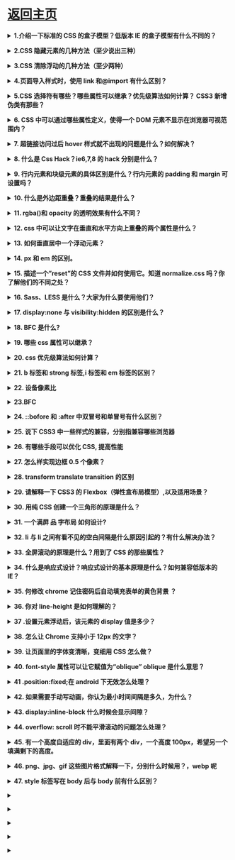 # [返回主页](../README.md)

<b><details><summary>1.介绍一下标准的 CSS 的盒子模型？低版本 IE 的盒子模型有什么不同的？</summary></b>

（1）有两种， IE 盒子模型、W3C 盒子模型；

（2）盒模型： 内容(content)、填充(padding)、边界(margin)、 边框(border)；

（3）区 别： IE 的 content 部分把 border 和 padding 计算了进去;

</details>

<b><details><summary>2.CSS 隐藏元素的几种方法（至少说出三种）</summary></b>

Opacity:元素本身依然占据它自己的位置并对网页的布局起作用。它也将响应用户交互;

Visibility:与 opacity 唯一不同的是它不会响应任何用户交互。此外，元素在读屏软件中也会被隐藏;

Display:display 设为 none 任何对该元素直接打用户交互操作都不可能生效。此外，读屏软件也不会读到元素的内容。这种方式产生的效果就像元素完全不存在;

Position:不会影响布局，能让元素保持可以操作;

Clip-path:clip-path 属性还没有在 IE 或者 Edge 下被完全支持。如果要在你的 clip-path 中使用外部的 SVG 文件，浏览器支持度还要低;

</details>

<b><details><summary>3.CSS 清除浮动的几种方法（至少两种）</summary></b>

使用带 clear 属性的空元素

使用 CSS 的 overflow 属性；

使用 CSS 的:after 伪元素；

使用邻接元素处理；

</details>

<b><details><summary>4.页面导入样式时，使用 link 和@import 有什么区别？</summary></b>

link 属于 XHTML 标签，除了加载 CSS 外，还能用于定义 RSS, 定义 rel 连接属性等作用；而@import 是 CSS 提供的，只能用于加载 CSS;
页面被加载的时，link 会同时被加载，而@import 引用的 CSS 会等到页面被加载完再加载;

import 是 CSS2.1 提出的，只在 IE5 以上才能被识别，而 link 是 XHTML 标签，无兼容问题;

Link 属于 html 标签，而@import 是 CSS 中提供的

在页面加载的时候，link 会同时被加载，而@import 引用的 CSS 会在页面加载完成后才会加载引用的 CSS

@import 只有在 ie5 以上才可以被识别，而 link 是 html 标签，不存在浏览器兼容性问题

Link 引入样式的权重大于@import 的引用（@import 是将引用的样式导入到当前的页面中）

</details>

<b><details><summary>5.CSS 选择符有哪些？哪些属性可以继承？优先级算法如何计算？ CSS3 新增伪类有那些？</summary></b>

id 选择器（ # myid）

类选择器（.myclassname）

标签选择器（div, h1, p）

相邻选择器（h1 + p）

子选择器（ul > li）

后代选择器（li a）

通配符选择器（ \* ）

属性选择器（a[rel = “external”]）

伪类选择器（a: hover, li: nth – child）

可继承的样式： font-size font-family color, UL LI DL DD DT;

不可继承的样式：border padding margin width height ;

优先级就近原则，同权重情况下样式定义最近者为准;

优先级为:

!important > id > class > tag

important 比 内联优先级高

</details>

<b><details><summary>6. CSS 中可以通过哪些属性定义，使得一个 DOM 元素不显示在浏览器可视范围内？</summary></b>

最基本的：

设置 display 属性为 none，或者设置 visibility 属性为 hidden

技巧性：

设置宽高为 0，设置透明度为 0，设置 z-index 位置在-1000em

</details>

<b><details><summary>7. 超链接访问过后 hover 样式就不出现的问题是什么？如何解决？</summary></b>

答案：被点击访问过的超链接样式不在具有 hover 和 active 了,解决方法是改变 CSS 属性的排列顺序: L-V-H-A（link,visited,hover,active）

</details>

<b><details><summary>8. 什么是 Css Hack？ie6,7,8 的 hack 分别是什么？</summary></b>

答案：针对不同的浏览器写不同的 CSS code 的过程，就是 CSS hack。

示例如下：

```css

#test{

    width:300px;

    height:300px;

    background-color:blue;      /_firefox_/

    background-color:red\9;      /_all ie_/

    background-color:yellow;    /_ie8_/

    +background-color:pink;        /_ie7_/

    \_background-color:orange;       /_ie6_/   

}

 :root #test { background-color:purple\9; }  /*ie9*/

@media all and (min-width:0px)

     { #test {background-color:black;} }  /*opera*/

@media screen and (-webkit-min-device-pixel-ratio:0)

{ #test {background-color:gray;} }       /*chrome and safari*/


```

</details>

<b><details><summary>9. 行内元素和块级元素的具体区别是什么？行内元素的 padding 和 margin 可设置吗？</summary></b>

块级元素(block)特性：

总是独占一行，表现为另起一行开始，而且其后的元素也必须另起一行显示;

宽度(width)、高度(height)、内边距(padding)和外边距(margin)都可控制;

内联元素(inline)特性：

和相邻的内联元素在同一行;

宽度(width)、高度(height)、内边距的 top/bottom(padding-top/padding-bottom)和外边距的 top/bottom(margin-top/margin-bottom)都不可改变（也就是 padding 和 margin 的 left 和 right 是可以设置的），就是里面文字或图片的大小。

那么问题来了，浏览器还有默认的天生 inline-block 元素（拥有内在尺寸，可设置高宽，但不会自动换行），有哪些？

答案：`<input> 、<img> 、<button> 、<texterea> 、<label>。`

</details>

<b><details><summary>10. 什么是外边距重叠？重叠的结果是什么？</summary></b>

外边距重叠就是 margin-collapse。

在 CSS 当中，相邻的两个盒子（可能是兄弟关系也可能是祖先关系）的外边距可以结合成一个单独的外边距。这种合并外边距的方式被称为折叠，并且因而所结合成的外边距称为折叠外边距。

折叠结果遵循下列计算规则：

两个相邻的外边距都是正数时，折叠结果是它们两者之间较大的值。

两个相邻的外边距都是负数时，折叠结果是两者绝对值的较大值。

两个外边距一正一负时，折叠结果是两者的相加的和。

</details>

<b><details><summary>11. rgba()和 opacity 的透明效果有什么不同？</summary></b>

rgba()和 opacity 都能实现透明效果，但最大的不同是 opacity 作用于元素，以及元素内的所有内容的透明度，

而 rgba()只作用于元素的颜色或其背景色。（设置 rgba 透明的元素的子元素不会继承透明效果！）

</details>

<b><details><summary>12. css 中可以让文字在垂直和水平方向上重叠的两个属性是什么？</summary></b>

垂直方向：line-height

水平方向：letter-spacing

那么问题来了，关于 letter-spacing 的妙用知道有哪些么？

答案:可以用于消除 inline-block 元素间的换行符空格间隙问题。

</details>

<b><details><summary>13. 如何垂直居中一个浮动元素？</summary></b>

```css

// 方法一：已知元素的高宽

#div1{

    background-color:#6699FF;

    width:200px;

    height:200px;

    position: absolute;        //父元素需要相对定位

    top: 50%;

    left: 50%;

    margin-top:-100px ;   //二分之一的height，width

    margin-left: -100px;

    }

 

//方法二:未知元素的高宽

 

  #div1{

    width: 200px;

    height: 200px;

    background-color: #6699FF;

 

    margin:auto;

    position: absolute;        //父元素需要相对定位

    left: 0;

    top: 0;

    right: 0;

    bottom: 0;

    }

```

那么问题来了，如何垂直居中一个`<img>?`（用更简便的方法。）

```css

#container     //<img>的容器设置如下

{

    display:table-cell;

    text-align:center;

    vertical-align:middle;

}

```

</details>

<b><details><summary>14. px 和 em 的区别。</summary></b>

px 和 em 都是长度单位，区别是，px 的值是固定的，指定是多少就是多少，计算比较容易。em 得值不是固定的，并且 em 会继承父级元素的字体大小。

浏览器的默认字体高都是 16px。所以未经调整的浏览器都符合: 1em=16px。那么 12px=0.75em, 10px=0.625em。

</details>

<b><details><summary>15. 描述一个”reset”的 CSS 文件并如何使用它。知道 normalize.css 吗？你了解他们的不同之处？</summary></b>

重置样式非常多，凡是一个前端开发人员肯定有一个常用的重置 CSS 文件并知道如何使用它们。他们是盲目的在做还是知道为什么这么做呢？原因是不同的浏览器对一些元素有不同的默认样式，如果你不处理，在不同的浏览器下会存在必要的风险，或者更有戏剧性的性发生。

你可能会用 Normalize 来代替你的重置样式文件。它没有重置所有的样式风格，但仅提供了一套合理的默认样式值。既能让众多浏览器达到一致和合理，但又不扰乱其他的东西（如粗体的标题）。

在这一方面，无法做每一个复位重置。它也确实有些超过一个重置，它处理了你永远都不用考虑的怪癖，像 HTML 的 audio 元素不一致或 line-height 不一致。

</details>

<b><details><summary>16. Sass、LESS 是什么？大家为什么要使用他们？</summary></b>

他们是 CSS 预处理器。他是 CSS 上的一种抽象层。他们是一种特殊的语法/语言编译成 CSS。

例如 Less 是一种动态样式语言. 将 CSS 赋予了动态语言的特性，如变量，继承，运算， 函数. LESS 既可以在客户端上运行 (支持 IE 6+, Webkit, Firefox)，也可一在服务端运行 (借助 Node.js)。

为什么要使用它们？

结构清晰，便于扩展。

可以方便地屏蔽浏览器私有语法差异。这个不用多说，封装对浏览器语法差异的重复处理，减少无意义的机械劳动。

可以轻松实现多重继承。

完全兼容 CSS 代码，可以方便地应用到老项目中。LESS 只是在 CSS 语法上做了扩展，所以老的 CSS 代码也可以与 LESS 代码一同编译。

</details>

<b><details><summary>17. display:none 与 visibility:hidden 的区别是什么？</summary></b>

display :  隐藏对应的元素但不挤占该元素原来的空间。

visibility:  隐藏对应的元素并且挤占该元素原来的空间。

即是，使用 CSS display:none 属性后，HTML 元素（对象）的宽度、高度等各种属性值都将“丢失”;而使用 visibility:hidden 属性后，HTML 元素（对象）仅仅是在视觉上看不见（完全透明），而它所占据的空间位置仍然存在。

</details>

<b><details><summary>18. BFC 是什么?</summary></b>

BFC（块级格式化上下文），一个创建了新的 BFC 的盒子是独立布局的，盒子内元素的布局不会影响盒子外面的元素。在同一个 BFC 中的两个相邻的盒子在垂直方向发生 margin 重叠的问题

BFC 是指浏览器中创建了一个独立的渲染区域，该区域内所有元素的布局不会影响到区域外元素的布局，这个渲染区域只对块级元素起作用

</details>

<b><details><summary>19. 哪些 css 属性可以继承？</summary></b>

可继承： font-size font-family color, ul li dl dd dt;

不可继承 ：border padding margin width height ;

</details>

<b><details><summary>20. css 优先级算法如何计算？</summary></b>

!important > id > class > 标签

!important 比 内联优先级高

\*优先级就近原则，样式定义最近者为准;

\*以最后载入的样式为准;

</details>

<b><details><summary>21. b 标签和 strong 标签,i 标签和 em 标签的区别？</summary></b>

后者有语义，前者则无。

</details>

<b><details><summary> 22. 设备像素比</summary></b>

</details>

<b><details><summary>23.BFC</summary></b>

</details>

<b><details><summary>24. ::bofore 和 :after 中双冒号和单冒号有什么区别？</summary></b>

</details>

<b><details><summary>25. 说下 CSS3 中一些样式的兼容，分别指兼容哪些浏览器</summary></b>

</details>

<b><details><summary>26. 有哪些手段可以优化 CSS, 提高性能</summary></b>

</details>

<b><details><summary>27. 怎么样实现边框 0.5 个像素？</summary></b>

</details>

<b><details><summary>28. transform translate transition 的区别</summary></b>

</details>

<b><details><summary>29. 请解释一下 CSS3 的 Flexbox（弹性盒布局模型）,以及适用场景？</summary></b>

</details>

<b><details><summary>30. 用纯 CSS 创建一个三角形的原理是什么？</summary></b>

</details>

<b><details><summary>31. 一个满屏 品 字布局 如何设计?</summary></b>

</details>

<b><details><summary>32. li 与 li 之间有看不见的空白间隔是什么原因引起的？有什么解决办法？</summary></b>

</details>

<b><details><summary>33. 全屏滚动的原理是什么？用到了 CSS 的那些属性？</summary></b>

</details>

<b><details><summary>34. 什么是响应式设计？响应式设计的基本原理是什么？如何兼容低版本的 IE？</summary></b>

</details>

<b><details><summary>35. 何修改 chrome 记住密码后自动填充表单的黄色背景 ？</summary></b>

</details>

<b><details><summary>36. 你对 line-height 是如何理解的？</summary></b>

</details>

<b><details><summary>37 .设置元素浮动后，该元素的 display 值是多少？</summary></b>

自动变成 display:block

</details>

<b><details><summary>38. 怎么让 Chrome 支持小于 12px 的文字？</summary></b>

</details>

<b><details><summary>39. 让页面里的字体变清晰，变细用 CSS 怎么做？</summary></b>

-webkit-font-smoothing: antialiased;

</details>

<b><details><summary>40. font-style 属性可以让它赋值为“oblique” oblique 是什么意思？</summary></b>

</details>

<b><details><summary>41 .position:fixed;在 android 下无效怎么处理？</summary></b>

</details>

<b><details><summary>42. 如果需要手动写动画，你认为最小时间间隔是多久，为什么？</summary></b>

</details>

<b><details><summary>43. display:inline-block 什么时候会显示间隙？</summary></b>

间隙产生的原因是因为，换行或空格会占据一定的位置

推荐解决方法：

父元素中设置
font-size:0;letter-spaceing:-4px;

</details>

<b><details><summary>44. overflow: scroll 时不能平滑滚动的问题怎么处理？</summary></b>

</details>

<b><details><summary>45. 有一个高度自适应的 div，里面有两个 div，一个高度 100px，希望另一个填满剩下的高度。</summary></b>

</details>

<b><details><summary>46. png、jpg、gif 这些图片格式解释一下，分别什么时候用？，webp 呢</summary></b>

gif 图形交换格式，索引颜色格式，颜色少的情况下，产生的文件极小，支持背景透明，动画，图形渐进，无损压缩（适合线条，图标等），缺点只有 256 种颜色

jpg 支持上百万种颜色，有损压缩，压缩比可达 180：1，而且质量受损不明显，不支持图形渐进与背景透明，不支持动画

png 为替代 gif 产生的，位图文件，支持透明，半透明，不透明。不支持动画，无损图像格式。Png8 简单说是静态 gif，也只有 256 色，png24 不透明，但不止 256 色。

webp 谷歌开发的旨在加快图片加载速度的图片格式，图片压缩体积是 jpeg 的 2/3，有损压缩。高版本的 W3C 浏览器才支持，google39+，safari7+

</details>

<b><details><summary>47. style 标签写在 body 后与 body 前有什么区别？</summary></b>

从上向下加载，加载顺序不同

</details>

<b><details><summary></summary></b>

</details>

<b><details><summary></summary></b>

</details>

<b><details><summary></summary></b>

</details>

<b><details><summary></summary></b>

</details>

<b><details><summary></summary></b>

</details>
